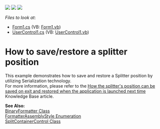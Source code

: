 <!-- default badges list -->
![](https://img.shields.io/endpoint?url=https://codecentral.devexpress.com/api/v1/VersionRange/128622208/13.1.4%2B)
[![](https://img.shields.io/badge/Open_in_DevExpress_Support_Center-FF7200?style=flat-square&logo=DevExpress&logoColor=white)](https://supportcenter.devexpress.com/ticket/details/E594)
[![](https://img.shields.io/badge/📖_How_to_use_DevExpress_Examples-e9f6fc?style=flat-square)](https://docs.devexpress.com/GeneralInformation/403183)
<!-- default badges end -->
<!-- default file list -->
*Files to look at*:

* [Form1.cs](./CS/Form1.cs) (VB: [Form1.vb](./VB/Form1.vb))
* [UserControl1.cs](./CS/UserControl1.cs) (VB: [UserControl1.vb](./VB/UserControl1.vb))
<!-- default file list end -->
# How to save/restore a splitter position


<p>This example demonstrates how to save and restore a Splitter position by utilizing Serialization technology.<br />
For more information, please refer to the <a href="https://www.devexpress.com/Support/Center/p/A2860">How the splitter's position can be saved on exit and restored when the application is launched next time</a> Knowledge Base article.</p><p><strong>See Also:</strong><br />
<a href="http://msdn.microsoft.com/en-us/library/system.runtime.serialization.formatters.binary.binaryformatter(VS.80).aspx">BinaryFormatter Class</a><br />
<a href="http://msdn.microsoft.com/en-us/library/system.runtime.serialization.formatters.formatterassemblystyle(VS.80).aspx">FormatterAssemblyStyle Enumeration</a><br />
<a href="http://documentation.devexpress.com/#WindowsForms/clsDevExpressXtraEditorsSplitContainerControltopic">SplitContainerControl Class</a></p>

<br/>


